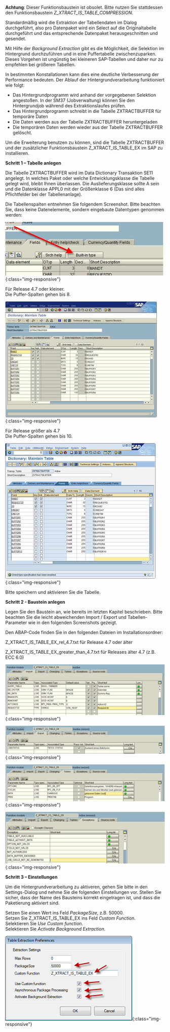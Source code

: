 **Achtung**: Dieser Funktionsbaustein ist obsolet. Bitte nutzen Sie stattdessen den Funktionsbaustein *Z_XTRACT_IS_TABLE_COMPRESSION*.

Standardmäßig wird die Extraktion der Tabellendaten im Dialog durchgeführt, also pro Datenpaket wird ein Select auf die Originaltabelle durchgeführt und das entsprechende Datenpaket herausgeschnitten und gesendet.

Mit Hilfe der *Background Extraction* gibt es die Möglichkeit, die Selektion im Hintergrund durchzuführen und in eine Puffertabelle zwischenzuparken. Dieses Vorgehen ist ungünstig bei kleineren SAP-Tabellen und daher nur zu empfehlen bei größeren Tabellen.

In bestimmten Konstallationen kann dies eine deutliche Verbesserung der Performance bedeuten. Der Ablauf der Hintergrundverarbeitung funktioniert wie folgt: 

- Das Hintergrundprogramm wird anhand der vorgegebenen Selektion angestoßen. In der SM37 (Jobverwaltung) können Sie den Hintergrundjob während des Extraktionslaufes prüfen.
- Das Hintergrundprogramm schreibt in die Tabelle ZXTRACTBUFFER für temporäre Daten
- Die Daten werden aus der Tabelle ZXTRACTBUFFER heruntergeladen
- Die temporären Daten werden wieder aus der Tabelle ZXTRACTBUFFER gelöscht.

Um die Erweiterung benutzen zu können, sind die Tabelle ZXTRACTBUFFER und der zusätzlicher Funktionsbaustein Z_XTRACT_IS_TABLE_EX im SAP zu installieren. 

**Schritt 1 – Tabelle anlegen**

Die Tabelle ZXTRACTBUFFER wird im Data Dictionary Transaktion SE11 angelegt. In welches Paket oder welche Entwicklungsklasse die Tabelle gelegt wird, bleibt Ihnen überlassen. Die Auslieferungsklasse sollte A sein und die Datenklasse APPL0 mit der Größenklasse 6 (Das sind alles Pflichtfelder bei der Tabellenanlage).

Die Tabellenspalten entnehmen Sie folgendem Screenshot. Bitte beachten Sie, dass keine Datenelemente, sondern eingebaute Datentypen genommen werden:

![Background-Processing-01](/img/content/Background-Processing-01.png){:class="img-responsive"}


Für Release 4.7 oder kleiner.<br>
Die Puffer-Spalten gehen bis 8. 

![Background-Processing-02](/img/content/Background-Processing-02.png){:class="img-responsive"}

Für Release größer als 4.7 <br>
Die Puffer-Spalten gehen bis 10.

![Background-Processing-03](/img/content/Background-Processing-03.png){:class="img-responsive"}

Bitte speichern und aktivieren Sie die Tabelle. 

**Schritt 2 - Baustein anlegen**

Legen Sie den Baustein an, wie bereits im letzten Kapitel beschrieben. Bitte beachten Sie die leicht abweichenden Import / Export und Tabellen-Parameter wie in den folgenden Screenshots gezeigt.

Den ABAP-Code finden Sie in den folgenden Dateien im Installationsordner:

Z_XTRACT_IS_TABLE_EX_rel_4.7.txt für Release 4.7 oder älter

Z_XTRACT_IS_TABLE_EX_greater_than_4.7.txt für Releases älter 4.7 (z.B. ECC 6.0)

![Background-Processing-04](/img/content/Background-Processing-04.png){:class="img-responsive"}

![Background-Processing-05](/img/content/Background-Processing-05.png){:class="img-responsive"}

![Background-Processing-06](/img/content/Background-Processing-06.png){:class="img-responsive"}

![Background-Processing-07](/img/content/Background-Processing-07.png){:class="img-responsive"}

**Schritt 3 – Einstellungen**

Um die Hintergrundverarbeitung zu aktiveren, gehen Sie bitte in den Settings-Dialog und nehme Sie die folgenden Einstellungen vor. Stellen Sie sicher, dass der Name des Bausteins korrekt eingetragen ist, und dass die Paketierung aktiviert sind.

Setzen Sie einen Wert ins Feld *PackageSize*, z.B. 50000.<br>
Setzen Sie Z_XTRACT_IS_TABLE_EX ins Feld *Custom Function*.<br>
Selektieren Sie *Use Custom function*.<br>
Selektieren Sie *Activate Background Extraction*. <br>

![Table-Extraction-Preferences](/img/content/Table-Extraction-Preferences.png){:class="img-responsive"}